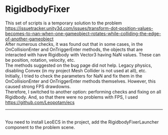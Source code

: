 # RigidbodyFixer
This set of scripts is a temporary solution to the problem https://issuetracker.unity3d.com/issues/transform-dot-position-values-becomes-to-nan-when-one-gameobject-rotates-while-colliding-the-edge-of-another-gameobject<br>
After numerous checks, it was found out that in some cases, in the OnCollisionEnter and OnTriggerEnter methods, the objects that are interacted with have Rigidbody with Vector3 having NaN values. These can be position, rotation, velocity, etc.<br>
The methods suggested on the bug page did not help. Legacy physics, disabling Convex (in my project Mesh Collider is not used at all), etc.<br>
Initially, I tried to check the parameters for NaN and fix them in the OnCollisionEnter and OnTriggerEnter methods themselves. However, this caused strong FPS drawdowns.<br>
Therefore, I switched to another option: performing checks and fixing on all Rigidbody. And, so that there were no problems with FPS, I used https://github.com/Leopotam/ecs
<hr>
<br>You need to install LeoECS in the project, add the RigidbodyFixerLauncher component to the problem scene.
